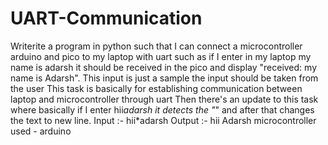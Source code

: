 # UART-Communication
Writerite a program in python such that I can connect a microcontroller arduino and pico to my laptop with uart such as if I enter in my laptop my name is adarsh it should be received in the pico and display "received: my name is Adarsh". This input is just a sample the input should be taken from the user
This task is basically for establishing communication between laptop and microcontroller through uart
Then there's an update to this task where basically if I enter hii*adarsh it detects the "*" and after that changes the text to new line.
Input :- hii*adarsh
Output :- hii
          Adarsh
 microcontroller used - arduino      
